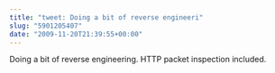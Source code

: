 ```yaml
---
title: "tweet: Doing a bit of reverse engineeri"
slug: "5901205407"
date: "2009-11-20T21:39:55+00:00"
---
```

Doing a bit of reverse engineering.  HTTP packet inspection included.